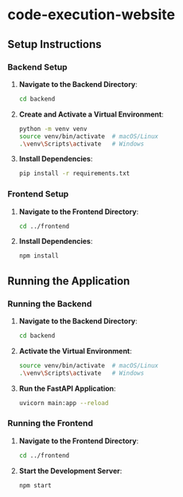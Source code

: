 # code-execution-website


## Setup Instructions

### Backend Setup

1. **Navigate to the Backend Directory**:
    ```sh
    cd backend
    ```

2. **Create and Activate a Virtual Environment**:
    ```sh
    python -m venv venv
    source venv/bin/activate  # macOS/Linux
    .\venv\Scripts\activate   # Windows
    ```

3. **Install Dependencies**:
    ```sh
    pip install -r requirements.txt
    ```

### Frontend Setup

1. **Navigate to the Frontend Directory**:
    ```sh
    cd ../frontend
    ```

2. **Install Dependencies**:
    ```sh
    npm install
    ```

## Running the Application

### Running the Backend

1. **Navigate to the Backend Directory**:
    ```sh
    cd backend
    ```

2. **Activate the Virtual Environment**:
    ```sh
    source venv/bin/activate  # macOS/Linux
    .\venv\Scripts\activate   # Windows
    ```

3. **Run the FastAPI Application**:
    ```sh
    uvicorn main:app --reload
    ```

### Running the Frontend

1. **Navigate to the Frontend Directory**:
    ```sh
    cd ../frontend
    ```

2. **Start the Development Server**:
    ```sh
    npm start
    ```


